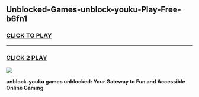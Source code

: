
## Unblocked-Games-unblock-youku-Play-Free-b6fn1
<h3>
<a href="https://premium76.site?title=unblock-youku&ref=21A">CLICK TO PLAY</a></h3>
<hr>

<h3>
<a href="https://premium76.site?title=unblock-youku&ref=21A">CLICK 2 PLAY</a>
  
</h3>

<a href="https://premium76.site?title=unblock-youku&ref=21A"><img src="https://clearcache.store/games.png"></a>


**unblock-youku games unblocked: Your Gateway to Fun and Accessible Online Gaming**
